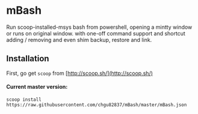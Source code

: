# mBash
Run scoop-installed-msys bash from powershell, opening a mintty window or runs on original window. with one-off command support and shortcut adding / removing and even shim backup, restore and link.

## Installation

First, go get `scoop` from [http://scoop.sh/](http://scoop.sh/)  

#### Current master version:

```
scoop install https://raw.githubusercontent.com/chgu82837/mBash/master/mBash.json
```
